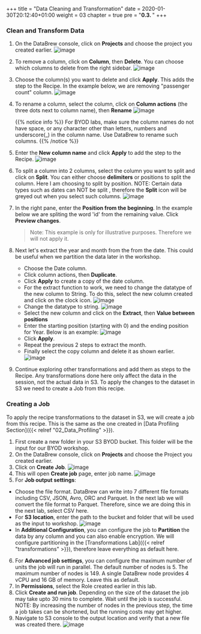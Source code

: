 +++
title = "Data Cleaning and Transformation"
date = 2020-01-30T20:12:40+01:00
weight = 03
chapter = true
pre = "<b>0.3. </b>"
+++

### Clean and Transform Data

  

1. On the DataBrew console, click on **Projects** and choose the project you created earlier.
   ![image](/databrew_img/databrew_cleaning.png)
2. To remove a column, click on **Column**, then **Delete**. You can choose which columns to delete from the right sidebar.
   ![image](/databrew_img/databrew_cleaning1.png)
3. Choose the column(s) you want to delete and click **Apply**. This adds the step to the Recipe. In the example below, we are removing "passenger count" column.
   ![image](/databrew_img/databrew_cleaning2.png)
4. To rename a column, select the column, click on **Column actions** (the three dots next to column name), then **Rename**
   ![image](/databrew_img/databrew_cleaning3.png)

   {{% notice info %}}
For BYOD labs, make sure the column names do not have space, or any character other than letters, numbers and underscore(_) in the column name. Use DataBrew to rename such columns.
{{% /notice %}}

5. Enter the **New column name** and click **Apply** to add the step to the Recipe.
   ![image](/databrew_img/databrew_cleaning4.png)
6. To split a column into 2 columns, select the column you want to split and click on **Split**. You can either choose **delimiters** or positions to split the column. Here I am choosing to split by position. NOTE: Certain data types such as dates can NOT be split  , therefore the **Split** icon will be greyed out when you select such columns.
   ![image](/databrew_img/databrew_cleaning5.png)
7. In the right pane, enter the **Position from the beginning**. In the example below we are spliting the word 'id' from the remaining value. Click **Preview changes**.
   > Note: This example is only for illustrative purposes. Therefore we will not apply it.
8. Next let's extract the year and month from the from the date. This could be useful when we partition the data later in the workshop. 
   - Choose the Date column.
   - Click column actions, then **Duplicate**.
   - Click **Apply** to create a copy of the date column.
   - For the extract function to work, we need to change the datatype of the new column to String. To do this, select the new column created and click on the clock icon.
   ![image](/databrew_img/databrew_cleaning6.png)
   - Change the datatype to string.
  ![image](/databrew_img/databrew_cleaning7.png)
   - Select the new column and click on the **Extract**, then **Value between positions**
   - Enter the starting position (starting with 0) and the ending position for Year. Below is an example:
  ![image](/databrew_img/databrew_cleaning8.png)
   - Click **Apply**.
   - Repeat the previous 2 steps to extract the month.
   - Finally select the copy column and delete it as shown earlier.
  ![image](/databrew_img/databrew_cleaning9.png)
9. Continue exploring other transformations and add them as steps to the Recipe. Any transformations done here only affect the data in the session, not the actual data in S3. To apply the changes to the dataset in S3 we need to create a Job from this recipe.



### Creating a Job 

To apply the recipe transformations to the dataset in S3, we will create a job from this recipe. This is the same as the one created in [Data Profiling Section]({{< relref "02_Data_Profiling" >}}).

1. First create a new folder in your S3 BYOD bucket. This folder will be the input for our BYOD workshop.
2. On the DataBrew console, click on **Projects** and choose the Project you created earlier.
3. Click on **Create Job**.
   ![image](/databrew_img/databrew_cleaning10.png)
4. This will open **Create job** page, enter job name.
   ![image](/databrew_img/databrew_cleaning11.png)
5. For **Job output settings**:
 -  Choose the file format. DataBrew can write into 7 different file formats including CSV, JSON, Avro, ORC and Parquet. In the next lab we will convert the file format to Parquet. Therefore, since we are doing this in the next lab, select CSV here.
 -  For **S3 location**, enter the path to the bucket and folder that will be used as the input to workshop.
  ![image](/databrew_img/databrew_cleaning12.png)
 -  In **Additional Configuration**, you can configure the job to **Partition** the data by any column and you can also enable encryption. We will configure partitioning in the [Transformations Lab]({{< relref "transformations" >}}), therefore leave everything as default here.
6. For **Advanced job settings**, you can configure the maximum number of units the job will run in parallel. The default number of nodes is 5. The maximum number of nodes is 149. A single DataBrew node provides 4 vCPU and 16 GB of memory. Leave this as default.
7. In **Permissions**, select the Role created earlier in this lab.
8. Click **Create and run job**. Depending on the size of the dataset the job may take upto 30 mins to complete. Wait until the job is successful. NOTE: By increasing the number of nodes in the previous step, the time a job takes can be shortened, but the running costs may get higher.
9. Navigate to S3 console to the output location and verify that a new file was created there.
  ![image](/databrew_img/databrew_cleaning13.png)




